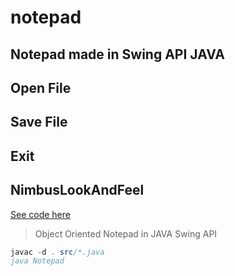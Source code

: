 # notepad

## Notepad made in Swing API JAVA
## Open File
## Save File
## Exit
## NimbusLookAndFeel
[See code here](https://github.com/incrediblenura/notepad)
> Object Oriented Notepad in JAVA Swing API

```java
javac -d . src/*.java
java Notepad
```
